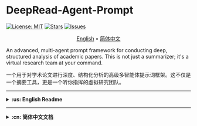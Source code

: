 # DeepRead-Agent-Prompt

[![License: MIT](https://img.shields.io/badge/License-MIT-yellow.svg)](https://opensource.org/licenses/MIT)
[![Stars](https://img.shields.io/github/stars/li4oya/DeepRead-Agent-Prompt?style=social)](https://github.com/li4oya/DeepRead-Agent-Prompt/stargazers)
[![Issues](https://img.shields.io/github/issues/li4oya/DeepRead-Agent-Prompt)](https://github.com/li4oya/DeepRead-Agent-Prompt/issues)

<p align="center">
  <a href="#-about-the-project">English</a> •
  <a href="#-关于项目">简体中文</a>
</p>

An advanced, multi-agent prompt framework for conducting deep, structured analysis of academic papers. This is not just a summarizer; it's a virtual research team at your command.

一个用于对学术论文进行深度、结构化分析的高级多智能体提示词框架。这不仅是一个摘要工具，更是一个听你指挥的虚拟研究团队。

---

<details>
<summary><strong>:us: English Readme</strong></summary>

## 🚀 About The Project

In the age of information overload, researchers and students are drowning in papers. Traditional "summarize this" prompts provide a superficial overview at best. They often miss the nuances of the methodology, the context of the research, and the true significance of the experimental results.

**DeepRead-Agent-Prompt** solves this problem by simulating a collaborative team of AI specialists. Each "agent" has a distinct role—from identifying core concepts to meticulously dissecting the methodology and experimental design. The result is a comprehensive, multi-faceted analysis that mirrors the depth you'd expect from a human expert group.

### ✨ Key Features

*   **🧠 Multi-Agent Simulation**: Deploys five specialized AI agents for a holistic analysis.
*   **🔬 In-Depth Methodological Breakdown**: Goes far beyond summarization to provide a step-by-step deconstruction of the paper's technical approach.
*   **📊 Structured Experimental Analysis**: Presents experimental results in a clear "Reason - Result - Figure" format for easy digestion.
*   **🧩 Context-Aware**: Analyzes the paper's background, core scientific questions, and its place within the broader research landscape.
*   **🤖 Model Agnostic**: Designed to work with any powerful Large Language Model (e.g., GPT-4o, Claude 3 Opus, Gemini 1.5).
*   **📖 Open & Transparent**: The entire prompt is open-source, allowing for community verification, customization, and improvement.

## 🤖 The Core Prompt

This is the engine that drives the analysis. It's designed to be a single, powerful prompt that you provide to your chosen LLM.

<details>
<summary><strong>Click to view the full Multi-Agent Prompt</strong></summary>

```Task: In-depth Collaborative Analysis of an Academic Paper
Role Definitions
You will act as a Project Coordinator, responsible for dispatching five AI agents with different specialized abilities to collaboratively complete a comprehensive, in-depth analysis of a research paper. These five agents are:

1. Academic Keyword Extraction Expert
Responsibilities: Identify and extract the 3-5 most central academic domain keywords from the paper's content.

Key Focus: Ensure the accuracy and representativeness of the keywords by synthesizing information from the abstract, main text, and figures.

2. Research Background Analysis Expert
Responsibilities: Conduct a comprehensive analysis of the paper's research background and related work.

Key Focus:

Summarize the current state of the art, challenges, and development trends in the paper's field.

List and analyze related research works, including significant pioneering studies and the latest advancements.

Elucidate the importance, necessity, and innovative contributions of the current study.

Reference the introduction section and relevant data figures.

3. Problem Identification Expert
Responsibilities: Precisely identify and articulate the core scientific problem addressed in the paper.

Key Focus:

Clearly define the core problem the paper aims to solve.

Analyze the significance and research value of this problem.

Identify the limitations and shortcomings of existing methods.

Enhance understanding by referencing illustrative diagrams or comparative figures related to the problem.

4. Methodology Design Analysis Expert
Responsibilities: Provide a deep, step-by-step, multi-level analysis of the methodology proposed in the paper.

Detailed Work Requirements:

4.1 Overall Methodological Architecture Analysis
Overall Design Philosophy: Explain the core idea and design philosophy of the method.

Architectural Component Diagram: Based on the system architecture diagram, detail the functional role of each module.

Data Flow Analysis: Trace the path and transformation of data throughout the entire system.

Differentiation from Existing Methods: Highlight the innovative architectural features of this method.

4.2 Step-by-Step Breakdown of Key Procedures
Provide an in-depth analysis for each key step of the methodology:

Step X: [Step Name]

Objective and Role: What specific problem does this step address, and what is its function within the overall method?

Input-Output Definition: Clearly define the input data format and the resulting output of this step.

Core Algorithmic Mechanism:

Describe the working principle of the algorithm in detail.

Explain the meaning and computational logic of key mathematical formulas.

Analyze the time/space complexity of the algorithm (if mentioned).

Technical Implementation Details:

The specific computational process and processing steps.

The rationale behind key parameter settings and their impact.

Any special data processing techniques or optimization strategies.

Innovation Identification: How does this step improve upon traditional methods?

Corresponding Figure/Table Reference: Clearly cite relevant algorithm flowcharts, formula images, or illustrative diagrams.

4.3 In-depth Interpretation of Key Technologies
Core Algorithm Deep Dive:

The mathematical foundation and theoretical basis of the algorithm.

Analysis of theoretical properties such as convergence, stability, etc.

The scope of applicability and limitations of the algorithm.

Key Data Structures: Important data representation methods and storage strategies.

Optimization Strategy Analysis: Techniques for performance improvement, computational acceleration, etc.

Robustness Design: Mechanisms for handling edge cases and abnormal data.

4.4 Method Integration and Synergy
Inter-Module Interaction: The collaboration mechanisms between different components.

End-to-End Pipeline: The complete processing chain from raw input to final output.

Key Decision Points: Important branches and logical judgments during the method's execution.

5. Experiment Analysis Expert
Responsibilities: Systematically evaluate the paper's experimental design and results analysis.

Key Focus:

Describe the experimental setup in detail (datasets, evaluation metrics, baseline methods, hardware configuration, etc.).

Analyze each experiment in a standardized format, specifically including:

Rationale for Experimental Design: Explain why this experiment was designed and what hypothesis it aims to validate.

Experimental Results: Describe the quantitative and qualitative results in detail.

Corresponding Figures/Tables: Clearly identify the specific figure or table numbers and their content that support the experimental results.

Evaluate the sufficiency, scientific rigor, and persuasiveness of the experiments.

Input Materials
You will receive the following complete paper materials:

Paper Abstract: A summary of the core content.

Paper Main Text: The full text, thoroughly cleaned and pre-processed.

List of Image Resources: High-resolution image paths for each page of the paper, including figures, tables, formulas, algorithm flowcharts, and system architecture diagrams.

Execution Flow
Phase One: Task Distribution and Guidance
Distribute the paper materials (abstract, main text, image resources) to all five specialized agents.

Provide targeted instructions for each agent:

Guide the Keyword Extraction Expert to distill precise keywords using multi-dimensional information.

Guide the Research Background Analysis Expert to deeply investigate related work and the current state of the art.

Guide the Problem Identification Expert to accurately pinpoint the core problem and its significance.

Critically guide the Methodology Design Analysis Expert to leverage image resources for understanding complex technical details and to perform a step-by-step deep dive according to the detailed requirements in sections 4.1-4.4.

Critically guide the Experiment Analysis Expert to analyze the complete logic of each experiment following the standardized format.

Phase Two: Coordination and Integration
Collect and integrate the professional analysis results from all agents to form a structured, comprehensive report.

Final Deliverable
Generate a clearly structured and detailed comprehensive analysis report, strictly organized into the following five sections:

1. Core Keywords
3-5 of the most representative academic keywords.

A brief explanation for each keyword.

2. Research Background and Related Work
Current state and development trends of the research field.

A list of related research works and an analysis of their contributions.

The innovation and importance of the present study.

3. Core Scientific Problem
A clear definition of the problem to be solved.

The importance and challenges of the problem.

The limitations of existing methods.

4. Methodology Design Explained
4.1 Overall Methodological Architecture
Overall Design Philosophy: ...

Analysis of Architectural Components: (Reference Figure X)...

Data Flow: ...

Innovative Architectural Features: ...

4.2 Detailed Analysis of Key Steps
Step 1: [Specific Step Name]

Objective and Role: ...

Input and Output: ...

Core Algorithmic Mechanism:

Working Principle: ...

Interpretation of Mathematical Formulas: ...

Complexity Analysis: ...

Technical Implementation Details:

Specific Computational Process: ...

Parameter Settings: ...

Optimization Strategies: ...

Innovation: ...

Corresponding Figure/Table: Figure X shows...

[Repeat the above format for each key step]

4.3 In-depth Analysis of Core Technologies
4.3.1 Disciplinary Affiliation and Theoretical Foundations
Primary Academic Field: Clearly identify the core discipline to which the paper's method belongs (e.g., Machine Learning, Computer Vision, Natural Language Processing, Signal Processing, Statistics, Mathematical Optimization, Control Theory).

Interdisciplinary Identification: Identify any cross-disciplinary theories involved (e.g., Cognitive Science, Neuroscience, Information Theory, Graph Theory, Game Theory).

Theoretical Lineage:

Mathematical Foundations: Relevant theories from probability, linear algebra, calculus, statistics, topology, etc.

Algorithmic Theory: The theoretical origins of the employed algorithms (e.g., Deep Learning, Reinforcement Learning, Evolutionary Algorithms, Graph Algorithms, Optimization Theory).

Domain-Specific Theory: The core theoretical frameworks and fundamental assumptions of the professional field.

Methodological Genealogy: The method's position in the developmental history of its discipline, its evolutionary relationships, and its theoretical heritage.

4.3.2 Core Algorithm Deep Dive
The mathematical foundation and theoretical basis of the algorithm.

Analysis of theoretical properties such as convergence, stability, etc.

The scope of applicability and limitations of the algorithm.

4.3.3 Key Data Structures and Representations
Important data representation methods and storage strategies.

The theoretical advantages and computational efficiency of the chosen data structures.

4.3.4 Optimization Strategy Analysis
Techniques for performance improvement, computational acceleration, etc.

The theoretical basis and applicable conditions for the optimization strategies.

4.3.5 Robustness Design
Mechanisms for handling edge cases and abnormal data.

The theoretical basis and implementation methods for ensuring stability.

4.4 Method Integration Analysis
Module-Synergy Mechanism: ...

End-to-End Processing Pipeline: ...

Key Decision Logic: ...

5. Experiment Analysis
5.1 Experimental Setup
Dataset Description

Explanation of Evaluation Metrics

Introduction of Baseline Methods

Experimental Platform and Parameter Configuration

5.2 Detailed Experimental Analysis
For each experiment, analyze according to the following three dimensions:

Experiment X: [Experiment Name]

Rationale for Experimental Design: What hypothesis or question is this experiment designed to validate or answer?

Experimental Results: Detailed quantitative data and qualitative analysis.

Corresponding Figure/Table: Clearly label the figure/table number (e.g., Figure X, Table Y) that supports this result.

Quality Requirements
Professionalism: Ensure each section is completed by the corresponding domain expert.

Completeness: Make full use of the provided text and image information.

Accuracy: Pay special attention to the technical details in the methodology and experiment sections.

Depth: The methodology section must provide a step-by-step, in-depth technical analysis.

Standardization: The experiment analysis section must strictly follow the "Rationale-Results-Figure/Table" three-part structure.

Coherence: The report must be clearly structured with a logical flow.

Figure-Text Correlation: Ensure every technical point is clearly supported by and cites a relevant figure or table.

Please begin the in-depth collaborative analysis of the academic paper according to the requirements above.
```

</details>

## 🛠️ How to Use

1.  **Copy the Prompt**: Copy the entire core prompt from the section above.
2.  **Prepare Your Materials**:
    *   Convert your target paper (e.g., a PDF) into plain text.
    *   (Optional but Recommended) Note down critical diagrams or formulas with their figure numbers.
3.  **Engage the LLM**:
    *   Open a session with a powerful LLM (e.g., GPT-4o).
    *   Paste the **DeepRead-Agent-Prompt** as your first message.
    *   In the next message, provide the paper's text and any image information.
4.  **Receive the Analysis**: The LLM will generate a detailed, structured report.

## 💡 Example Output

Here is a condensed example of the output for the paper *"Respond to Change With Constancy: Instruction-Tuning With LLM for Non-I.I.D. Network Traffic Classification"*.

<details>
<summary><strong>Click to view example analysis</strong></summary>

Here is a comprehensive, in-depth analysis of the research paper, structured as a collaborative report from five specialized AI agents.

1. Core Keywords
Encrypted Traffic Classification: This is the primary task domain. The paper focuses on identifying the category (e.g., application, service, malware) of network traffic even when its content is encrypted and unreadable .

Out-of-Distribution (O.O.D.) Generalization: This is the core challenge the paper addresses. It refers to a model's ability to maintain high performance on test data that follows a different statistical distribution from the training data, a common issue in real-world networks due to factors like application updates and time shifts .

Large Language Models (LLMs): This is the core technology leveraged. The paper adapts the powerful generalization and reasoning capabilities of LLMs, which are typically used for text, to the non-textual domain of network traffic analysis .

Instruction Tuning: This is the key methodological paradigm. Instead of full-scale retraining, the paper uses a lightweight, two-stage tuning process where the LLM is guided with specific instructions to learn traffic graph structures and then adapt to the classification task, enhancing efficiency and O.O.D. performance .

2. Research Background and Related Work
Current State and Development Trends:
The field of network traffic classification is crucial for cybersecurity and network management . However, the widespread adoption of encryption has rendered traditional methods like deep packet inspection (DPI) obsolete . In response, research has shifted towards machine learning-based approaches that analyze content-agnostic data. These are broadly categorized into:

Statistical Feature-based Methods: Using classical machine learning on hand-crafted statistical features (e.g., packet sizes, timings) .

Deep Learning-based Methods: Using neural networks to automatically learn features from raw packet data or sequences .

Pre-training Methods: Applying models like BERT (e.g., ET-BERT) to traffic data to learn general representations, which has shown improved generalization .

Related Research Works and Analysis:
The paper situates its work in the context of several key advancements. Studies like FS-Net and Deeppacket pioneered the use of deep learning on raw traffic sequences. More recent works such as ET-BERT have demonstrated the power of pre-training transformers for this task, achieving strong generalization. Concurrently, methods like GraphDApp and the research on FRG features have highlighted the importance of modeling multi-flow interactions using graph structures to capture more robust patterns.

Innovation and Importance of the Present Study:
The primary innovation of this paper is the novel integration of Large Language Models (LLMs) with a graph-based traffic representation through a self-supervised instruction tuning paradigm. While previous works have struggled with the Independent and Identically Distributed (I.I.D.) assumption , their performance degrades significantly under real-world Out-of-Distribution (O.O.D.) conditions where traffic patterns constantly shift . This study addresses this critical gap by:

Focusing explicitly on O.O.D. generalization, a more realistic and challenging problem.

Leveraging the emergent reasoning and generalization capabilities of LLMs, which have been largely unexplored for this specific problem .

Proposing an efficient instruction-tuning framework (ETooL) that avoids costly retraining, a major limitation of traditional O.O.D. solutions .

Introducing NETD, the first traffic dataset designed specifically to support research on dynamic and controllable distributional shifts .

3. Core Scientific Problem
Problem Definition:
The core scientific problem is the significant performance degradation of encrypted traffic classification models when faced with Out-of-Distribution (O.O.D.) data. This occurs when the statistical distribution of the network traffic changes between the training phase and the deployment (testing) phase, a phenomenon known as "distribution drift" .

Importance and Challenges:
In real-world network environments, distribution drift is inevitable and frequent, caused by factors such as:

Application version updates .

Changes in user behavior over time .

Evolution of network infrastructure and protocols.
This makes models trained under the conventional I.I.D. assumption fragile and unreliable in practice . The challenge is to build a classifier that is robust to these changes and can generalize its knowledge to new, unseen traffic patterns without needing constant access to new labeled data.

Limitations of Existing Methods:
Existing approaches are inadequate for two main reasons :

Feature Instability: Features extracted from single packets or single flows are often not stable enough to withstand distributional shifts .

Insufficient Generalization: Models are typically designed to minimize empirical error on the training distribution and fail to generalize when this distribution changes. The common solution—periodically retraining the model on newly labeled data—is expensive, time-consuming, and labor-intensive, as illustrated in Figure 1(a) .

Figure 1 from the paper starkly contrasts the traditional, reactive "Re-Label, Re-Train" cycle with the proposed proactive "Instruction-Tuning" approach, which aims for inherent generalization.

4. Methodology Design Explained
4.1 Overall Methodological Architecture
Overall Design Philosophy:
The core idea of the ETooL framework is to "Respond to Change With Constancy" . It achieves this by learning robust, generic interaction patterns from multi-flow traffic structures and aligning this structural knowledge with the powerful generalization capabilities of an LLM. Instead of learning brittle single-flow patterns, it learns the underlying "grammar" of flow interactions, which is more stable across distributions. The model is then adapted to specific tasks via lightweight instruction tuning, avoiding costly retraining.

Analysis of Architectural Components (Reference Figure 2):
The ETooL framework, shown in Figure 2, consists of three core, sequential components:

Traffic2Graph: This initial module preprocesses raw traffic (PCAP traces) into a structured graph representation. It acts as the "eyes" of the system, transforming unstructured network data into a format that captures multi-flow relationships .

Graph Structural Instruction Tuning: This is the first tuning phase. Its purpose is to teach the LLM to understand the "language" of traffic graphs. It aligns the graph's structural information with the LLM's natural language space using a self-supervised task, injecting domain knowledge without requiring classification labels .

Traffic-Task Instruction Tuning: This is the second and final tuning phase. It adapts the structurally-aware LLM to the specific downstream task of traffic classification. It fine-tunes the model to map the learned graph representations to the correct traffic categories .

Data Flow:
Raw PCAP traffic is first split into session flows. The Traffic2Graph module extracts features (datagrams, packet sizes) and constructs a Traffic Relation Graph (TRG). This graph, along with natural language instructions, is fed into the first tuning stage, Graph Structural Instruction Tuning, which aligns the graph and text modalities. The resulting model, now possessing an understanding of traffic structure, proceeds to the Traffic-Task Instruction Tuning stage. Here, it is fine-tuned on labeled data to perform the final classification task. During inference, the model takes a traffic graph and outputs a classification label.

Innovative Architectural Features:
The key innovation is the two-stage, parameter-frozen instruction tuning process. Unlike traditional fine-tuning, the vast majority of the LLM's parameters remain frozen. Only a small, lightweight projection layer is trained . This makes the process highly efficient and prevents the catastrophic forgetting of knowledge learned during pre-training, which is crucial for generalization.

4.2 Detailed Analysis of Key Steps
Step 1: Traffic2Graph Construction

Objective and Role: To create a discriminative and robust traffic representation by modeling the interaction patterns between multiple network flows. This step transforms raw traffic into a Traffic Relation Graph (TRG) that is less susceptible to single-flow variations and distribution shifts .

Input and Output:

Input: A sequence of network flows from a raw PCAP trace .

Output: A traffic relation graph G=(V,E), where nodes V represent individual flows and edges E represent their relationships .

Core Algorithmic Mechanism:

Working Principle: The process has two sub-steps:

Flow Extractor: For each flow, it extracts key features: the first 128 bytes of the datagram sequence and the directed packet size sequence (+ for client-to-server, - for server-to-client) .

Flow2Graph: It constructs the graph based on two types of relationships between flows: bursting (flows established within a small time threshold, γ) and adjacency (connecting consecutive BURST structures) .

Technical Implementation Details: The construction process is detailed in Algorithm 1 . Flows are first sorted by their start time. They are then grouped into BURSTs if their start times are within the threshold γ. Edges are created between concurrent flows within the same BURST (burst edges) and between the last flow of one BURST and the first/last flows of the next (adjacency edges) .

Innovation: This step moves beyond single-flow analysis to explicitly model multi-flow collaborations (BURSTs), capturing a higher-level, more stable representation of application behavior.

Corresponding Figure/Table: Figure 2 (left panel) illustrates the entire Traffic2Graph process, from PCAP to the final graph. Algorithm 1 provides the precise construction logic.

Step 2: Graph Structural Instruction Tuning

Objective and Role: To enable the LLM to understand and interpret the traffic graph structure created in Step 1. This self-supervised phase injects essential domain knowledge about traffic flow topology into the LLM before it attempts any classification task .

Input and Output:

Input: The unlabeled TRG and the raw flow features associated with its nodes.

Output: An LLM whose representations are aligned with the traffic graph's structural information.

Core Algorithmic Mechanism:

Working Principle: This step uses a specially designed self-supervised task called BURST Graph Matching . The model is given a traffic graph structure and a disordered set of the corresponding flow features. Its task is to reorder the features correctly by understanding the topological relationships between the graph nodes .

Interpretation of Mathematical Formulas: Before the matching task, a Traffic Graph Encoding Alignment module aligns the representations from a graph encoder (H) and a flow feature encoder (N) using contrastive learning. Formulas (3) and (4) define the cross-entropy loss function used to pull the representations of matching graph structures and flow features together in the embedding space.

Technical Implementation Details: The parameters of the LLM and the graph encoder are kept frozen. Only a lightweight projection layer is trained to map the graph encodings into the LLM's input space . This makes the tuning process extremely efficient in terms of computation and memory.

Innovation: This is a novel application of self-supervised instruction tuning to the network traffic domain. It cleverly forces the LLM to learn the structural semantics of traffic graphs without needing any expensive labeled data.

Corresponding Figure/Table: Figure 2 (middle panel) provides a high-level illustration of this stage, showing the graph structure and flow features being fed to ETooL for the BURST Graph Matching task.

Step 3: Traffic-Task Instruction Tuning

Objective and Role: To adapt the structurally-aware LLM from Step 2 to the final, supervised task of out-of-distribution encrypted traffic classification .

Input and Output:

Input: Labeled training data, consisting of traffic graphs (X) and their corresponding class labels (y) .

Output: The final ETooL model, fine-tuned to predict traffic labels.

Core Algorithmic Mechanism:

Working Principle: The model is fine-tuned using a standard supervised learning objective (e.g., cross-entropy loss). The instruction template now includes the traffic graph information and a prompt asking for the traffic category.

Interpretation of Mathematical Formulas: Formula (5), y=ETooL(X∣(θ;ϕ)), represents the final inference process where the model predicts the label y given the input traffic graph X and its tuned parameters .

Technical Implementation Details: Crucially, this phase also keeps the full LLM backbone and the graph encoder frozen. It only updates the structure-aware projector inherited from Step 2 and a new, lightweight task-specific classification head . This maintains the efficiency and generalization benefits.

Innovation: The continued use of a parameter-efficient tuning strategy for the downstream task ensures that the model adapts to the new task without compromising the robust, general knowledge learned in the previous stages.

Corresponding Figure/Table: Figure 2 (right panel) depicts this final tuning stage, where the model learns from source distribution data and is then used for inference on data with distribution shifts (e.g., version or time shifts).

4.3 In-depth Analysis of Core Technologies
4.3.1 Disciplinary Affiliation and Theoretical Foundations

Primary Academic Field: Machine Learning, specifically Deep Learning for Network Security.

Interdisciplinary Identification: The methodology integrates concepts from Natural Language Processing (Large Language Models, Instruction Tuning), Graph Theory (Graph Neural Networks, graph construction), and Computer Networks (traffic analysis).

Theoretical Lineage:

Mathematical Foundations: The work relies on principles from linear algebra (vector representations), probability and statistics (distribution shift), and optimization (gradient descent for tuning).

Algorithmic Theory: The core is built upon the Transformer architecture (the foundation of LLMs and ET-BERT), Graph Neural Networks (for encoding graph structures), and Contrastive Learning (for multi-modal alignment).

Methodological Genealogy: ETooL evolves from the lineage of pre-training models like BERT. It represents a shift from general pre-training on token sequences (like ET-BERT) to a more sophisticated, structured, and efficient adaptation method (instruction tuning) that explicitly incorporates domain-specific structural knowledge (traffic graphs).

4.3.2-4.3.5 Core Technologies Deep Dive

Core Algorithm (Instruction Tuning on LLM): The use of Vicuna-7B-v1.5 , an advanced LLM, provides powerful baseline capabilities in pattern recognition and reasoning. The core innovation, parameter-efficient instruction tuning, is critical. By freezing the majority of parameters, it prevents "catastrophic forgetting" and allows the model to leverage its vast pre-trained knowledge to generalize to the new, non-textual traffic domain. This is theoretically more robust against overfitting on small datasets compared to full fine-tuning.

Key Data Structures (Traffic Relation Graph): The TRG is a crucial data structure. By abstracting traffic into nodes (flows) and edges (temporal/concurrency relationships), it transforms a time-series problem into a structural one. This representation is inherently more robust to minor variations in packet timings or sizes within a single flow, as it emphasizes the higher-level interaction architecture.

Optimization Strategy (Two-Stage Parameter-Frozen Tuning): This strategy provides significant computational advantages. As shown in the efficiency experiments (RQ4), full-parameter tuning is infeasible due to memory constraints (OOM errors) . The freezing strategy reduces tunable parameters by over 50x, making the approach practical on modern hardware and drastically cutting training time .

Robustness Design: The model's robustness to O.O.D. scenarios is not an add-on but the central design goal. It is achieved by learning from the more invariant multi-flow interaction patterns captured in the TRG, rather than the more volatile single-flow features. The LLM's reasoning ability then allows it to infer these patterns even when the surface-level features have shifted.

4.4 Method Integration Analysis
Module-Synergy Mechanism: The three modules work in a tightly-coupled pipeline. Traffic2Graph provides the structured data. Graph Structural Tuning acts as a bridge, translating this structure into a format the LLM can comprehend. Traffic-Task Tuning then leverages this understanding for the final objective. The synergy is critical: without the graph representation, the LLM would lack robust input; without the structural tuning, the LLM wouldn't understand the graph's semantics.

End-to-End Processing Pipeline: From a raw PCAP file, the system automatically extracts flows, builds a graph, aligns representations, and performs classification, forming a complete end-to-end pipeline for traffic analysis.

Key Decision Logic: The core "decision" is made during the BURST Graph Matching task, where the model is forced to correlate structural topology with flow features. This foundational understanding enables it to make more robust classification decisions later, even under distribution shift.

5. Experiment Analysis
5.1 Experimental Setup
Dataset Description: The experiments use multiple datasets to ensure a comprehensive evaluation:

APP53 [41]: Used for both I.I.D. and O.O.D. scenarios. The O.O.D. settings involve classifying across different application versions (EAC⇒V) and different time periods (EAC⇒T) .

ISCX-Botnet [27]: Used for a challenging O.O.D. malicious traffic classification task, where the test set contains botnet types not seen during training (MSC⇒T) .

NETD: A novel dataset constructed by the authors to test generalization under dynamically adjustable and controllable distribution shifts .

Explanation of Evaluation Metrics: Standard classification metrics are used: Accuracy, Precision (PR), Recall (RC), and F1-Score (F1). The Macro Average is used for multi-class tasks to prevent bias from class imbalance .

Introduction of Baseline Methods: A comprehensive set of 7 state-of-the-art methods are used for comparison, spanning statistical (AppScanner, CUMUL), deep learning (DF, FS-Net, GraphDApp), and pre-training (PERT, ET-BERT) approaches .

Experimental Platform and Parameter Configuration: The model is based on Vicuna-7B-v1.5 and trained on NVIDIA Tesla A800 GPUs (80 GB). Key hyperparameters include a learning rate of 2×10 
−3
  and a BURST time threshold of 1s .

5.2 Detailed Experimental Analysis
Experiment 1: Overall Performance Comparison (RQ1)

Rationale for Experimental Design: To answer the primary research question: How does ETooL perform against state-of-the-art methods in both standard I.I.D. (supervised) and more realistic O.O.D. (zero-shot) traffic classification settings?

Experimental Results: ETooL consistently and significantly outperforms all baseline methods across all tasks.

I.I.D. Scenarios: On APP53, ETooL achieves F1 scores of 93.19% and 92.11%, representing improvements of 6.62% and 4.19% over the best baseline (ET-BERT) . This shows its superior feature learning even in ideal conditions.

O.O.D. Scenarios: The superiority is even more pronounced here. On the APP53 time-shift task, the F1-score of a strong baseline like ET-BERT drops from 86.57% to 56.71%. In contrast, ETooL's score only drops from 93.19% to 74.88%, demonstrating far greater robustness . On the challenging ISCX-Botnet task, ETooL achieves a 95.03% F1 score, a 9.16% improvement over the best baseline .

Corresponding Figure/Table: Table IV details the performance on all APP53 tasks. Table V details the performance on the ISCX-Botnet tasks.

Experiment 2: Ablation Study (RQ2)

Rationale for Experimental Design: To dissect the ETooL framework and quantify the contribution of its individual components (input features, graph structure, LLM) to the overall performance.

Experimental Results: Every component is shown to be crucial.

Removing raw datagrams or packet lengths leads to performance drops of 4.02% and 2.44% in F1-score, respectively, showing both contribute but datagrams are more impactful .

Removing the Graph Structural Tuning phase causes the most catastrophic performance drop, with an average F1 reduction of 22.13%. This proves that teaching the LLM to understand the traffic graph is the most critical part of the methodology .

Replacing the LLM with a standard Graph Transformer (w/o Large Language Model) results in a 12.84% average F1 drop, highlighting that the LLM's inherent reasoning and generalization capabilities are vital for mitigating misclassification under distribution shifts .

Corresponding Figure/Table: Table VI presents the detailed results of the ablation study across five different tasks.

Experiment 3: Generalization Ability on Dynamic Datasets (RQ3)

Rationale for Experimental Design: To evaluate the model's robustness in a more controlled and challenging setting using the newly proposed NETD dataset, which allows for varying degrees and types of distribution shifts.

Experimental Results: ETooL demonstrates superior generalization across all four variants of the NETD dataset. While methods like ET-BERT perform comparably in the I.I.D. setting (the folded line), their performance drops significantly under the Non-I.I.D. conditions. ETooL consistently maintains the highest F1-score, proving its ability to handle both proportional and compositional data biases effectively .

Corresponding Figure/Table: Figure 4 visually compares the performance of all methods on the four NETD datasets, clearly showing ETooL's superior and more stable performance in O.O.D. scenarios.

Experiment 4: Model Efficiency Study (RQ4)

Rationale for Experimental Design: To assess the practicality of the proposed instruction tuning framework in terms of training time, memory usage, and computational load.

Experimental Results: The parameter-freezing strategy is essential for efficiency. Attempting to tune all LLM parameters results in Out of Memory (OOM) errors. The proposed freeze-tuning approach reduces the number of trainable parameters by a factor of more than 50, enabling training on available hardware and significantly cutting down training time (e.g., from OOM to 1h 38min for the traffic task) . While inference latency is too high for real-time line-rate detection, it is practical for offline analysis or human-in-the-loop assisted decision-making .

Corresponding Figure/Table: Table VII provides a clear quantitative comparison of the "tuning" vs. "freeze" strategies across training time, tunable parameters, GPU memory, and FLOPS.

Experiment 5: Hyper-parameter Analysis (RQ5)

Rationale for Experimental Design: To investigate the sensitivity of the model's performance to key hyper-parameter choices, namely the BURST time threshold and the learning rate.

Experimental Results: The model's performance is sensitive to these parameters, but stable within a reasonable range. A BURST time threshold of approximately 1 second yields the best results, balancing the need to group related flows without incorrectly merging unrelated ones . The optimal learning rate was found to be 2×10 
−3
 , avoiding the instability of a high rate and the slow convergence of a low rate .

Corresponding Figure/Table: Figure 5 plots the F1-score against different values for the BURST Time Threshold (a) and Learning Rate (b), visually demonstrating the optimal ranges.

</details>

## 🤝 Contributing

Contributions are greatly appreciated. Please feel free to fork the repo, create a pull request, or open an issue.

## 🌟 Future Vision & The DeepRead Bot

The `DeepRead-Agent-Prompt` is a powerful foundation. The future vision is to evolve this into a more robust and accessible tool.

**For a more convenient, one-click experience, we are developing the DeepRead Bot.** This bot will offer features like direct PDF/URL upload, interactive analysis, and knowledge base integration.

Stay tuned for updates! Your support for this open-source project helps accelerate the development of these advanced features.

## 📜 License

Distributed under the MIT License. See `LICENSE` for more information.

## 📧 Contact

Project Link: [https://github.com/li4oya/DeepRead-Agent-Prompt](https://github.com/li4oya/DeepRead-Agent-Prompt)

</details>

---

<details>
<summary><strong>:cn: 简体中文文档</strong></summary>

## 🚀 关于项目

在信息爆炸的时代，研究人员和学生正被海量的论文所淹没。传统的“总结一下”这类提示词最多只能提供肤浅的概览，往往会忽略方法论的细微差别、研究的背景以及实验结果的真正意义。

**DeepRead-Agent-Prompt** 通过模拟一个由AI专家组成的协作团队来解决这个问题。每个“智能体”都有明确的分工——从识别核心概念到一丝不苟地剖析方法论和实验设计。最终产出的是一份全面、多维度的分析报告，其深度足以媲美人类专家团队的水平。

### ✨ 核心特性

*   **🧠 多智能体模拟**：调度五个专业的AI智能体，进行全面的协同分析。
*   **🔬 深度方法剖析**：远超普通摘要，对论文的技术方案进行逐步骤的解构。
*   **📊 结构化实验分析**：以清晰的“理由-结果-图表”格式呈现实验结果，易于理解。
*   **🧩 上下文感知**：分析论文的研究背景、核心科学问题及其在更广阔研究领域中的位置。
*   **🤖 模型无关**：旨在与任何强大的大型语言模型（如 GPT-4o, Claude 4, Gemini 2.5）协同工作。
*   **📖 开放透明**：整个提示词完全开源，允许社区验证、定制和改进。

## 🤖 核心提示词

这是驱动整个分析过程的引擎。它被设计成一个单一、强大的提示词，您可以直接提供给您选用的大语言模型。

<details>
<summary><strong>点击查看完整的多智能体提示词</strong></summary>

```# 任务：学术论文深度协同分析

## 角色定义

你将扮演一个**项目协调员**的角色，负责调度五个具有不同专业能力的AI智能体来协同完成一项综合性的论文深度分析任务。这五个智能体分别是：

### 1. 学术关键词提取专家

- **职责**：从论文内容中识别并提取3-5个最核心的学术领域关键词
- **工作重点**：结合摘要、正文和图表内容，确保关键词的准确性和代表性

### 2. 研究背景分析专家

- **职责**：全面分析论文的研究背景和相关工作
- **工作重点**：
    - 总结论文所处领域的研究现状、面临的挑战和发展趋势
    - **列出并分析相关研究工作**，包括重要的先驱性研究和最新进展
    - 阐述本研究的重要性、必要性和创新性贡献
    - 参考引言部分和相关数据图表

### 3. 问题识别专家

- **职责**：精确识别和阐述论文的核心科学问题
- **工作重点**：
    - 清晰定义论文旨在解决的核心问题
    - 分析该问题的重要性和研究价值
    - 识别现有方法的局限性和不足
    - 结合问题示例图或对比图增强理解

### 4. 方法设计分析专家

- **职责**：深度解析论文提出的方法论，提供**逐步骤、多层次**的技术方案剖析
- **详细工作要求**：

#### 4.1 方法总体架构分析

- **整体设计理念**：阐述方法的核心思想和设计哲学
- **架构组件图解**：结合系统架构图，详细说明每个模块的功能定位
- **数据流向分析**：追踪数据在整个系统中的传递路径和变换过程
- **与现有方法的差异**：突出本方法的创新架构特点

#### 4.2 关键步骤逐一解析

**对方法的每个关键步骤进行深度剖析**：

**步骤X：[步骤名称]**

- **目标与作用**：该步骤要解决什么具体问题，在整体方法中的作用
- **输入输出定义**：明确该步骤的输入数据格式和输出结果
- **核心算法机制**：
    - 详细描述算法的工作原理
    - 解释关键数学公式的含义和计算逻辑
    - 分析算法的时间/空间复杂度（如果提及）
- **技术实现细节**：
    - 具体的计算流程和处理步骤
    - 关键参数的设置依据和影响
    - 特殊的数据处理技巧或优化策略
- **创新点识别**：该步骤相比传统方法的改进之处
- **对应图表引用**：明确指出相关的算法流程图、公式图片或示例图

#### 4.3 关键技术深度解读

- **核心算法详解**：
    - 算法的数学基础和理论依据
    - 算法收敛性、稳定性等理论性质分析
    - 算法的适用范围和局限性
- **关键数据结构**：重要的数据表示方法和存储策略
- **优化策略分析**：性能提升、计算加速等优化手段
- **鲁棒性设计**：处理边界情况和异常数据的机制

#### 4.4 方法集成与协同

- **模块间交互**：不同组件之间的协作机制
- **端到端流程**：从原始输入到最终输出的完整处理链路
- **关键决策点**：方法执行过程中的重要分支和判断逻辑

### 5. 实验分析专家

- **职责**：系统性评估论文的实验设计和结果分析
- **工作重点**：
    - 详细描述**实验环境设置**（数据集、评估指标、基线方法、硬件配置等）
    - **按照规范化格式分析每个实验**，具体包括：
        - **实验设计的理由**：解释为什么要设计这个实验，要验证什么假设
        - **实验结果**：详细描述实验的定量和定性结果
        - **对应图表**：明确指出支撑该实验结果的具体图表编号和内容
    - 评估实验的充分性、科学性和说服力

## 输入材料

你将接收以下完整的论文材料：

- **论文摘要**：核心内容概述
- **论文正文**：经过深度清洗和预处理的全文文本
- **图片资源列表**：包含论文每一页的高清图片路径，涵盖图表、公式、算法流程图和系统架构图

## 执行流程

### 阶段一：任务分发与指导

1. 将论文材料（摘要、正文、图片资源）分发给所有五个专业智能体
2. 为每个智能体提供针对性的工作指导：
    - 指导**关键词提取专家**结合多维度信息提炼精准关键词
    - 指导**研究背景分析专家**深入挖掘相关工作和研究现状
    - 指导**问题识别专家**准确定位核心问题及其重要性
    - 重点指导**方法设计分析专家**利用图片资源理解复杂技术细节，按照4.1-4.4的详细要求进行逐步骤深度解析
    - 重点指导**实验分析专家**按照标准化格式解析每个实验的完整逻辑

### 阶段二：协调与整合

收集并整合所有智能体的专业分析结果，形成结构化的综合报告

## 最终交付物

生成一份**结构清晰、内容详实**的综合分析报告，严格按照以下五个部分组织：

### 1. 核心关键词

- 3-5个最具代表性的学术关键词
- 每个关键词的简要说明

### 2. 研究背景与相关工作

- 研究领域现状和发展趋势
- **相关研究工作列表及其贡献分析**
- 本研究的创新性和重要性

### 3. 核心科学问题

- 待解决问题的清晰定义
- 问题的重要性和挑战性
- 现有方法的局限性

### 4. 方法设计详解

#### 4.1 方法总体架构

- 整体设计理念：...
- 架构组件分析：（参考图X）...
- 数据流向：...
- 创新架构特点：...

#### 4.2 关键步骤详细解析

**步骤1：[具体步骤名称]**
• 目标与作用：...
• 输入输出：...
• 核心算法机制：

- 工作原理：...
- 数学公式解读：...
- 复杂度分析：...  

    • 技术实现细节：
- 具体计算流程：...
- 参数设置：...
- 优化策略：...  

    • 创新点：...  

    • 对应图表：图X显示了...

**[对每个关键步骤重复上述格式]**

#### 4.3 核心技术深度分析

##### 4.3.1 学科归属与理论基础

- **主要学科领域**：明确识别论文方法所属的核心学科（如机器学习、计算机视觉、自然语言处理、信号处理、统计学、数学优化、控制论等）
- **交叉学科识别**：识别涉及的跨学科理论（如认知科学、神经科学、信息论、图论、博弈论等）
- **理论基础脉络**：
    - 数学基础：相关的概率论、线性代数、微积分、统计学、拓扑学等数学理论
    - 算法理论：所采用算法的理论来源（如深度学习、强化学习、进化算法、图算法、优化理论等）
    - 领域特定理论：专业领域的核心理论框架和基础假设
- **方法学谱系**：该方法在相应学科发展史中的位置、演进关系和理论传承

##### 4.3.2 核心算法详解

- 算法的数学基础和理论依据
- 算法收敛性、稳定性等理论性质分析
- 算法的适用范围和局限性

##### 4.3.3 关键数据结构与表示

- 重要的数据表示方法和存储策略
- 数据结构选择的理论优势和计算效率

##### 4.3.4 优化策略分析

- 性能提升、计算加速等优化手段
- 优化策略的理论基础和适用条件

##### 4.3.5 鲁棒性设计

- 处理边界情况和异常数据的机制
- 稳定性保证的理论依据和实现方法

#### 4.4 方法集成分析

- 模块协同机制：...
- 端到端处理流程：...
- 关键决策逻辑：...

### 5. 实验分析

#### 5.1 实验环境设置

- **数据集描述**
- **评估指标说明**
- **基线方法介绍**
- **实验平台和参数配置**

#### 5.2 实验详细分析

**针对每个实验，按以下三个维度进行分析**：

**实验X：[实验名称]**

- **实验设计的理由**：该实验旨在验证什么假设或回答什么问题
- **实验结果**：详细的定量数据和定性分析结果
- **对应图表**：明确标注支撑该结果的图表编号（如图X、表Y等）

## 质量要求

- **专业性**：确保每部分都由相应领域专家完成
- **完整性**：充分利用提供的文本和图片信息
- **准确性**：特别注重方法论和实验部分的技术细节解读
- **深度性**：方法设计部分必须提供逐步骤的深度技术剖析
- **规范性**：实验分析部分严格按照"理由-结果-图表"的三段式结构
- **条理性**：报告结构清晰，逻辑连贯
- **图表关联性**：确保每个技术要点都有明确的图表支撑和引用

---

**请按照上述要求，开始执行学术论文的深度协同分析任务。**
```

</details>

## 🛠️ 如何使用

1.  **复制提示词**: 复制上方区域内的完整核心提示词。
2.  **准备材料**:
    *   将你的目标论文（例如 PDF 文件）转换为纯文本。
    *   （可选但推荐）如果论文中有关键的图表或公式，请记下它们的编号。
3.  **与大模型交互**:
    *   在你选用的大模型（如 Gemini pro 2.5）的对话界面中。
    *   将 **DeepRead-Agent-Prompt** 作为你的第一条消息粘贴并发送。
    *   在下一条消息中，提供论文的文本和图表信息。
4.  **接收分析报告**: 大模型将遵循多智能体框架，生成一份详细、结构化的报告。

## 💡 输出示例

以下是针对论文 *《Respond to Change With Constancy: Instruction-Tuning With LLM for Non-I.I.D.Network Traffic Classification》* 生成的分析报告精简示例。

<details>
<summary><strong>点击查看分析示例</strong></summary>

### **综合分析报告**

**论文题目：**Respond to Change With Constancy: Instruction-Tuning With LLM for Non-I.I.D.Network Traffic Classification

---

### **1. 核心关键词**

由**学术关键词提取专家**分析摘要、引言和结论后，提炼出以下核心关键词：

- **Encrypted Traffic Classification (加密流量分类):**本研究的核心任务，即在无法访问流量明文内容的情况下，识别和分类网络流量的来源（如具体应用或服务）。这是网络安全和管理的基础技术。
- **Out-of-Distribution (O.O.D.) Generalization (分布外泛化):**论文旨在解决的核心挑战。指模型在面对与训练数据分布不一致（即Non-I.I.D.）的测试数据时，仍能保持高性能的能力。现实网络中，应用更新、时间变化等因素都会导致数据分布漂移。
- **Large Language Models (LLM, 大语言模型):**本研究采用的核心技术。利用LLM强大的知识储备、推理和泛化能力，作为解决O.O.D.问题的新范式。
- **Instruction Tuning (指令微调):**实现LLM与流量分析任务对齐的关键方法。通过设计特定格式的指令来引导预训练的LLM适应新领域的任务，从而在少量甚至零样本的情况下实现有效的知识迁移和泛化。

---

### **2. 研究背景与相关工作**

由**研究背景分析专家**基于引言和相关工作部分，进行深度梳理：

- **研究领域现状和发展趋势:**
    - **现状：**随着网络流量全面加密成为常态，传统的深度包检测（DPI）技术逐渐失效。现有加密流量分析方法主要分为三类：基于统计特征的方法、基于原始流量特征的方法和基于原始报文的方法。
    - **挑战：**这些方法大多基于一个脆弱的假设：训练和测试数据是独立同分布（I.I.D.）的。然而，在真实的网络环境中，应用版本更新、用户行为变化等因素导致流量的概率分布持续漂移（即O.O.D.问题），使得模型性能急剧下降。传统应对策略（如周期性重训练）成本高昂，且面临“灾难性遗忘”问题。
    - **发展趋势：**预训练技术（如ET-BERT）在流量分析领域展现了良好的泛化潜力，但未能完全解决O.O.D.挑战。与此同时，大语言模型（LLM）因其强大的跨领域泛化能力和对指令的理解能力，被视为解决复杂领域适应性问题的新兴力量。将LLM通过指令微调范式应用于特定领域成为前沿趋势。
- **相关研究工作列表及其贡献分析:**
    - 统计特征方法 (如CUMUL, AppScanner): 依赖专家手动设计统计特征（如包大小），虽然能处理加密流量，但难以适应快速变化的应用和网络环境。
    - 深度学习方法 (如FS-Net, Deeppacket, GraphDApp): 能够自动从原始流量中提取特征，但严重依赖大规模有监督数据，且同样受限于I.I.D.假设。
    - 预训练方法 (如PERT, ET-BERT): 通过自监督学习从未标注数据中学习通用流量表示，提升了模型的泛化能力，但未专门针对O.O.D.问题进行设计。
- **本研究的创新性和重要性:**
    - **创新性：**首次提出一个名为ETooL的流量图谱指令微调框架，将流量的结构化知识（多流交互图）与LLM的泛化能力相结合，以应对O.O.D.加密流量分类问题。此外，还构建了一个支持动态分布调整的新数据集NETD，填补了该领域研究资源的空白。
    - **重要性：**本研究为解决现实世界中动态、变化的加密流量分析难题提供了一种全新的、更具鲁棒性的解决方案。它摆脱了对持续重训练的依赖，通过“以不变应万变”的思路，让模型学习流量中更本质、更稳定的交互模式，对提升网络安全防御系统的自适应能力具有重要意义。

---

### **3. 核心科学问题**

由**问题识别专家**精确提炼论文解决的核心问题：

- **待解决问题的清晰定义:**如何构建一个加密流量分类模型，使其在面对由应用更新、时间推移等因素引起的网络流量分布漂移（Out-of-Distribution）时，能够在无需重训练的情况下，依然保持高准确率和强大的泛化能力？
- **问题的重要性和挑战性:**
    - **重要性:**现实世界的网络流量本质上是动态和非平稳的（Non-I.I.D.）。依赖I.I.D.假设的模型在实际部署中性能会严重下降，这对于网络攻击检测、服务质量保障等关键安全任务是致命的。
    - **挑战性:** 主要挑战在于两点：(1) **特征不稳定性(Feature Instability):**单一数据流的特征在分布变化时非常脆弱。(2) **泛化能力不足(Insufficient Generalization):**现有模型旨在拟合特定的训练分布，缺乏向未知分布迁移的能力。
- **现有方法的局限性:**
    - 现有方法通常依赖不稳定的单流特征，并且为特定分布设计，泛化能力差。
    - 最直接的解决方案——周期性地用新标注数据重训练模型，不仅消耗大量时间和人力，还会在适应新分布的同时忘记旧分布的知识。
    - 图1(a) 直观地展示了传统方法在面对分布漂移时的“遗忘”困境。

---

### **4. 方法设计详解**

由**方法设计分析专家**进行深度、逐步骤的技术剖析：

#### **4.1 方法总体架构**

- **整体设计理念：**核心思想是学习流量中比单流特征更稳定、更通用的“多流交互关联模式”，并利用大语言模型（LLM）卓越的推理和泛化能力，通过指令微调使其理解这些模式，从而在分布变化时也能做出准确分类，实现“以不变（稳定的交互模式）应万变（动态的流量分布）”。
- 架构组件分析（参考图2）: ETooL框架包含三个核心组件，并通过一个两阶段微调流程实现：

    ![](https://secure2.wostatic.cn/static/MTwNybn5MfR2gNtga9sZP/image.png?auth_key=1760083772-7uh4fzWv2Z62E2aTT7ZCJ6-0-e8125bc54e69859d32b6dcc23658da4b)

    1. **Traffic2Graph:**流量到图的转换模块。负责将原始网络流量（PCAP Trace）预处理并构建成一个能表示多流交互关系的“流量关系图”（Traffic Relation Graph, TRG）。
    2. **Graph Structural Instruction Tuning:**图结构指令微调阶段。这是一个自监督学习阶段，旨在让LLM理解TRG的拓扑结构和节点特征。它包含“流量图编码对齐”和“BURST图匹配”两个子任务。
    3. **Traffic-Task Instruction Tuning:**流量任务指令微调阶段。在LLM具备图理解能力后，此阶段使用少量有标签数据，通过特定任务指令，将模型的能力聚焦到最终的流量分类任务上。
- **数据流向:** 整个流程如**图2**所示：原始PCAP包 → 拆分为会话流 → 提取每个流的特征序列 → **(Traffic2Graph)** 构建流量关系图TRG → **(Graph Structural Instruction Tuning)** 通过自监督任务让ETooL模型理解图结构 → **(Traffic-Task Instruction Tuning)**针对具体分类任务进行微调 → 输出最终的流量类别。
- **创新架构特点:**最大的创新在于设计了一个两阶段的指令微调范式，它巧妙地将结构化数据（流量图）的领域知识注入到为文本设计的LLM中，专门用于解决网络流量领域的O.O.D.问题。

根据您提供的论文，ETooL模型是一个专为解决**非独立同分布（Non-I.I.D.）**场景下的加密网络流量分类问题而设计的创新框架。它的全称是 **E**ncrypted **T**raffic **O**ut-**o**f-Distribution **I**nstruction **T**uning with **L**LM（基于LLM和指令微调的分布外加密流量模型）。

以下是对ETooL模型的详细解释：

### 1. 解决的核心问题

传统的加密流量分类模型通常假设训练数据和未来遇到的测试数据遵循相同的概率分布（即独立同分布，I.I.D.）。然而，在真实的网络环境中，由于应用版本更新、用户行为变化或时间推移，网络流量的模式会不断变化，导致数据分布发生**漂移（Distribution Drift）**。这种漂移使得在旧数据上训练好的模型在新数据上性能急剧下降。现有方法通常需要不断用新数据重新训练模型，这既耗时又耗力，并且可能导致模型忘记旧的知识。

ETooL的目标就是解决这一难题，构建一个能够**“以不变应万变”**的模型，使其在面对分布变化的流量时，无需重新训练也能保持强大的分类能力和泛化性。

### 2. ETooL的核心思想

ETooL的核心思想是，**单个网络流的特征（如包大小、时间间隔）在分布变化时容易变得不稳定，但多个网络流之间的交互模式和拓扑关系则相对更为稳健**。因此，ETooL不依赖单个数据流，而是专注于学习这种更通用的、跨流的交互关联模式。它通过将这些稳定的结构化知识注入到具有强大推理和泛化能力的大语言模型（LLM）中，来提升模型对未知流量分布的适应性。

### 3. ETooL的工作流程与核心组件

ETooL的框架主要包含三个核心组件，通过一个两阶段的指令微调（Instruction Tuning）流程来实现，如论文中的图2所示。

#### **阶段一：Traffic2Graph (流量到图的转换)**

这是数据预处理阶段，负责将原始的网络流量转化为结构化的图表示。

- **输入**：原始的网络流量PCAP包。
- **过程**：
    - **节点 (Node)**：图中的每个节点代表一个独立的网络流（由源/目的IP、端口和协议五元组定义）。每个节点包含该流的原始报文（Raw Datagram）序列和有向包长度（Packet Length）序列等特征。
    - **边 (Edge)**：边代表不同流之间的交互关系，主要有两种：
        1. **Burst边**：连接在同一个微小时间窗口内并发建立的多个流，反映它们在功能上的协同关系。
        2. **邻接边**：连接时间上前后相邻的两个“Burst”结构，反映业务流程的延续性。
- **输出**：一个被称为**流量关系图（Traffic Relation Graph, TRG）**的数据结构，它捕捉了多流之间的交互拓扑。

#### **阶段二：Graph Structural Instruction Tuning (图结构指令微调)**

这是一个自监督学习阶段，其目的是让大语言模型（LLM）学会**理解**流量图的结构和特征，将流量领域的专业知识注入LLM。

- **流量图编码对齐**：此模块利用对比学习的方法，将图的拓扑结构表示和图中节点（流）的特征表示在编码空间中进行对齐。这确保了LLM能够将抽象的图结构与具体的流量行为关联起来。
- **BURST图匹配任务**：这是一个创新的自监督任务。模型会收到一个流量子图和一组顺序被打乱的、与该子图节点对应的流量特征。模型的任务是根据图的拓扑关系，将这些被打乱的特征重新排序，使其与图中的节点正确对应。通过完成这个任务，LLM被迫学习和理解图的连接关系。

#### **阶段三：Traffic-Task Instruction Tuning (流量任务指令微调)**

在LLM具备了图理解能力后，此阶段利用有标签的数据，将模型的能力**适配**到最终的加密流量分类任务上。

- **过程**：模型接收包含待分类流量图的指令（例如：“分析以下流量图，并确定其所属的应用类别”）。
- **高效微调**：此阶段采用参数冻结的轻量级微调策略，只更新极少数参数（如一个分类头和投影层），而LLM和图编码器的主体参数保持不变。这极大地提升了训练效率，并保留了模型在前一阶段学到的通用泛化知识。

### 4. ETooL的创新之处

- **范式创新**：首次将大语言模型（LLM）和指令微调范式引入到解决O.O.D.加密流量分类这一极具挑战性的问题中。
- **特征表示创新**：摒弃了不稳定的单流特征，转而构建基于多流交互的流量关系图（TRG），从而捕获更稳健的流量模式。
- **学习方法创新**：设计了独特的自监督“BURST图匹配”任务，使LLM能够有效学习和理解非文本的、结构化的流量图数据。
- **高效适应**：通过两阶段的轻量级微调，ETooL能够在不需大规模重训练的情况下，高效地适应新任务和新数据分布，有效解决了传统方法的痛点。

#### **4.2 关键步骤详细解析**

**步骤1：Traffic2Graph：构建流量关系图 (Section V)**

- **目标与作用：**从原始流量中构建一个既具判别性又具通用性的图结构表示（TRG），以捕捉不同应用在流级别上的稳定协作模式。
- **输入输出：**
    - 输入：特定时间段内捕获的网络流集合 S={f1,f2,...,fn}。
    - 输出：一个流量关系图 G=(V,E)。
- 核心算法机制（参考算法1）:
    1. **节点V定义 (Flow Extractor):** 图中的每个节点代表一个网络流。每个节点包含该流的多维度特征，主要是**原始报文序列**和**有向包大小序列**。
    2. **边E定义 (Flow2Graph):** 边代表流之间的交互关系，分为两种：
        - **BURST边 (Burst Edge):** 首先识别“流级BURST”——即在一个极小时间阈值 γ内建立的一组并发流。BURST内的所有流之间用BURST边连接，表示它们的功能协同性。
        - **邻接边 (Adjacency Edge):**用于连接时间上相邻的两个BURST结构，具体是将前一个BURST的最后一条流与后一个BURST的第一条和最后一条流相连，表示功能流程的延续性。
- **创新点:**放弃了不稳定的单流特征，转而对多流之间的时序和并发关系进行建模，这种交互模式在应用版本更新后仍能保持相对稳定，为抵抗分布漂移提供了坚实基础。

**步骤2：Graph Structural Instruction Tuning：图结构指令微调 (Section VI)**

- **目标与作用:**在无监督的情况下，让LLM学会理解步骤1中生成的流量图的拓扑结构和节点信息，将流量领域的结构知识注入LLM。
- **核心算法机制:**
    - **流量图编码对齐 (Traffic Graph Encoding Alignment):**
        - **工作原理：** 采用类似CLIP的对比学习思想。使用一个图编码器（如Graph Transformer）提取图的结构信息 H，同时使用一个流编码器（如ET-BERT）提取节点（流）的内容特征 N。通过对比学习损失函数，将两种表示在编码空间中对齐。
        - **数学公式解读:**公式(3)和(4)定义了对比学习的相似度计算和交叉熵损失函数，目标是让匹配的图结构表示和流特征表示在向量空间中更接近，不匹配的则相互远离。
    - **BURST图匹配 (Burst Graph Matching):**
        - **工作原理:**这是一个巧妙的自监督任务。系统会从一个大图中随机采样一个子图，并将该子图包含的节点（流）特征顺序打乱。然后生成一条指令，要求LLM根据给定的图结构，将打乱的流特征重新排序为正确的顺序。
        - **技术实现细节:**为了完成这个任务，LLM必须理解图的拓扑关系（谁和谁相邻），才能正确地将特征与节点对应起来。这个过程是轻量级的，只训练一个连接图编码器和LLM的投影层（Projector），而LLM和图编码器本身参数被冻结，极大提升了训练效率。
- **创新点:**设计了一种专为网络流量图定制的自监督指令微调任务（BURST图匹配），高效地将结构化图知识迁移到LLM中。

**步骤3：Traffic-Task Instruction Tuning：流量任务指令微调 (Section VII)**

- **目标与作用:**将已经具备图理解能力的LLM，进一步适配到最终的加密流量分类任务上。
- **输入输出:**
    - 输入：带有标签的训练数据 (X,y)，其中 X是流量图。
    - 输出：预测的流量类别标签 y。
- **核心算法机制:**
    - **工作原理:** 使用包含待分类流量图和问题描述的指令模板来查询模型。例如：“给定以下流量图<graph>，请确定它属于哪个应用类别？”
    - **技术实现细节:**此阶段同样冻结LLM和图编码器的主体参数，仅微调在上一阶段训练好的投影层和一个新添加的轻量级分类头。这保证了模型在学习新任务时不会丢失已有的泛化知识。
- **创新点:** 实现了以极小的训练代价将强大的通用模型适配到特定下游任务，并保持了其在O.O.D.场景下的鲁棒性。

#### **4.3 核心技术深度分析**

- **4.3.1 学科归属与理论基础:**
    - **主要学科领域:** 网络安全、机器学习、自然语言处理。
    - **交叉学科识别:** 深度学习（特别是Transformer架构）、图神经网络（GNN）、表征学习、迁移学习。
    - **理论基础脉络:方法的根基在于**表征学习，即学习一种能够抵抗分布变化的稳健数据表示。它借鉴了**图论**来对多流关系进行建模，利用了**Transformer架构**（LLM和图编码器的基础）强大的序列和结构建模能力，并采用了**迁移学习**中的指令微调范式来实现知识的有效迁移。
- **4.3.2 核心算法详解:**
    - **LLM (Vicuna-7B-v1.5):**作为方法的大脑，其理论基础是Transformer架构。它通过自注意力机制捕捉长距离依赖，并通过大规模预训练获得了强大的上下文理解和推理能力，这是模型泛化能力的核心来源。
    - **对比学习:** 其理论基础是最大化同类样本的相似度，最小化异类样本的相似度。在这里用于对齐图的结构语义和节点的内容语义，确保LLM能将拓扑关系与实际的流量行为联系起来。
- **4.3.3 关键数据结构与表示:**
    - **流量关系图 (TRG):** 最核心的数据结构。它将非结构化的时序流量数据转化为结构化的图数据，其节点包含多模态特征（报文、包长），边则编码了时序和并发关系。这种结构化表示比原始序列更能捕捉到稳定的高阶交互信息。
- **4.3.4 优化策略分析:**
    - **参数冻结微调 (Parameter-Efficient Fine-Tuning, PEFT):**在两个微调阶段都冻结了LLM和图编码器的大部分参数，只训练极少数的连接层/投影层。这是一种高效的优化策略，极大地降低了计算资源需求和训练时间，同时有效防止了灾难性遗忘。
- **4.3.5 鲁棒性设计:**
    - 方法的核心设计——基于多流交互图而非单流特征，本身就是为了提升对分布漂移的鲁棒性。因为应用的功能逻辑（体现在多流协作上）通常比具体的流量特征（如包大小、时间间隔）更稳定。
    - LLM的引入，利用其从海量数据中学到的通用推理能力，帮助模型在面对未见过的流量模式时，能够进行“举一反三”的推断，而不是简单地模式匹配。

#### **4.4 方法集成分析**

- **模块协同机制:** Traffic2Graph模块是数据预处理器，为后续的LLM分析提供高质量的结构化输入。两个指令微调阶段则是一个递进的过程：第一阶段教会LLM“看懂”图，是基础能力建设；第二阶段则是在此基础上，教会LLM“利用”图来完成特定任务，是专业能力训练。三者环环相扣，缺一不可。
- **端到端处理流程:** 从原始流量输入开始，经过图构建、编码对齐、自监督结构学习，最终到有监督任务学习，形成了一个完整的端到端解决方案。
- **关键决策逻辑:** 整个方法的核心决策在于相信“流间的交互结构是比流本身更稳定的特征”，并选择LLM作为学习和利用这种稳定结构的最佳载体。

---

### **5. 实验分析**

由**实验分析专家**系统性评估论文的实验设计和结果：

#### **5.1 实验环境设置**

- **数据集:**
    - APP53: 一个公开数据集，包含不同时间、不同应用版本的流量，用于构建I.I.D.和O.O.D.（时间漂移和版本漂移）场景。
    - ISCX-Botnet: 用于恶意服务分类任务，通过训练集中不包含所有恶意软件类型来模拟O.O.D.场景。
    - **NETD:**作者新建的数据集，基于ISCX-VPN构建，支持通过调整“比例偏差”和“成分偏差”来动态控制O.O.D.的程度，是验证模型泛化能力的关键。
- **评估指标:**准确率(Accuracy), 精确率(Precision), 召回率(Recall), F1分数(F1-Score)，均采用宏平均（Macro Average）以应对类别不平衡问题。
- **基线方法:**覆盖了三类主流技术：(1) 统计特征方法 (AppScanner, CUMUL)；(2) 深度学习方法 (DF, FS-Net, GraphDApp)；(3) 预训练方法 (PERT, ET-BERT)。
- **实验平台:**使用 Vicuna-7B-v1.5 作为基础LLM，在NVIDIA Tesla A800 80GB GPUs上用PyTorch实现。

#### **5.2 实验详细分析**

**实验1: 总体性能对比 (RQ1)**

- **实验设计的理由：**验证ETooL在理想的I.I.D.场景和更具挑战性的O.O.D.（零样本）场景下，相较于现有SOTA方法的性能优势。
- **实验结果：**
    - **I.I.D.场景:**ETooL表现最佳，在APP53-TIME任务上F1分数达到93.19%，比强大的基线ET-BERT高出6.62%。
    - **O.O.D.场景:**ETooL的优势极为显著。在APP53时间漂移任务中，当其他方法性能大幅下降（如ET-BERT降至56.71%）时，ETooL仍保持了74.88%的F1分数。在更难的版本漂移任务中，ETooL的F1分数为72.13%，远超所有基线。在ISCX-Botnet恶意流量检测中，ETooL的F1分数比最佳基线高出9.16%（二分类）和12.08%（多分类）。
- **对应图表：**表IV和 表V详细展示了在APP53和ISCX-Botnet数据集上的全面对比结果。

**实验2: 消融研究 (RQ2)**

- **实验设计的理由：**探究ETooL框架中各个关键组件（如不同粒度的输入特征、图结构微调、LLM本身）对整体性能的贡献程度。
- **实验结果：**
    - 移除图结构和图指令微调（w/o Graph Structural Tuning）导致性能下降最严重，F1分数平均降低了22.13%。
    - 移除LLM，用普通的Graph Transformer代替（w/o Large Language Model），F1分数也平均下降了12.84%。
    - 移除原始报文或包长度序列等输入特征也会导致性能下降。
    - **结论：** 流量图的结构化表示和基于LLM的指令微调范式是ETooL成功的两个最关键因素。
- **对应图表：**表VI清晰地列出了移除不同模块后的性能数据。

**实验3: 动态分布泛化能力研究 (RQ3)**

- **实验设计的理由：**在专门构建的、可控分布变化的NETD数据集上，进一步检验ETooL处理不同类型和程度的O.O.D.问题的鲁棒性。
- **实验结果：**在NETD-1到NETD-4四个具有不同分布偏差设置的数据集上，ETooL的分类性能（柱状图）始终显著优于所有基线方法。虽然在I.I.D.基准上（折线）与ET-BERT表现接近，但在引入分布漂移后，ETooL展现了远超对手的稳定性和准确性。
- **对应图表：**图4直观地展示了ETooL在四个动态Non-I.I.D.数据集上的卓越表现。

**实验4: 模型效率研究 (RQ4)**

- **实验设计的理由：**评估所提出的参数冻结微调策略在训练时间、空间开销上的效率。
- **实验结果：**参数冻结策略极为高效。与全参数微调（会导致显存溢出OOM）相比，该策略将需训练的参数量减少了超过50倍，大幅缩短了训练时间并降低了硬件要求。虽然推理延迟尚不能满足实时检测，但非常适合需要高准确度的离线分析或辅助决策场景。
- **对应图表：**表VII详细对比了冻结与全参数微调在训练时间、参数量、GPU占用等方面的巨大差异。

**实验5: 超参数影响分析 (RQ5)**

- **实验设计的理由：**分析关键超参数（BURST时间阈值、学习率）的选择对模型性能的影响。
- **实验结果：**实验表明，BURST时间阈值设为1秒左右效果最佳。学习率设为 2×e−3时模型表现最好。这说明合理的超参数设置对发挥模型潜力至关重要。
- **对应图表：**图5 展示了不同超参数设置下的模型性能曲线。

</details>

## 🤝 贡献代码

欢迎任何形式的贡献！开源社区因您的每一次贡献而更加精彩。您可以：
*   Fork 本项目
*   创建您的功能分支
*   提交您的更改
*   发起一个 Pull Request
*   或者，提交 Bug 和建议。

## 🌟 未来展望 & DeepRead 机器人

`DeepRead-Agent-Prompt` 是一个强大的基础。我们的愿景是将其发展成一个更强大、更易于使用的工具。

**为了提供更便捷的一键式体验，我们正在开发 DeepRead 机器人。** 并提供如下高级功能：
*   **直接上传 PDF/URL**：无需再手动复制粘贴文本。
*   **交互式分析**：可针对生成的报告进行追问。
*   **知识库集成**：自动保存和索引您分析过的论文。
*   **持续优化**：机器人将始终运行在最新、最强大的提示词版本上。

敬请期待！您对这个开源项目的支持，将加速这些高级功能的开发。

## 📜 开源许可

本项目采用 MIT 许可协议。详情请见 `LICENSE` 文件。

## 📧 联系方式

项目链接: [https://github.com/li4oya/DeepRead-Agent-Prompt](https://github.com/li4oya/DeepRead-Agent-Prompt)

</details>
